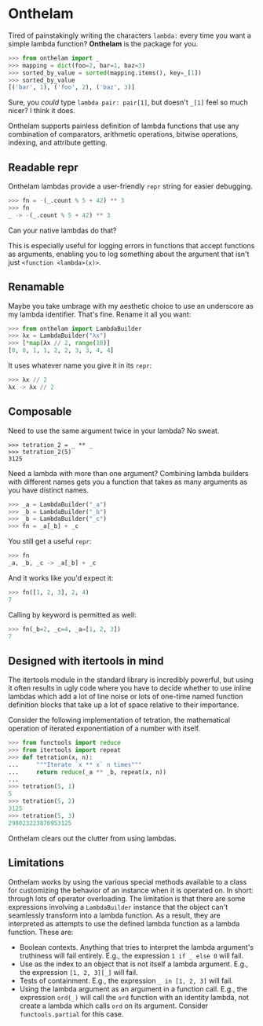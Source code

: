 # Onthelam

Tired of painstakingly writing the characters `lambda:` every time you want a
simple lambda function? **Onthelam** is the package for you.

```python
>>> from onthelam import _
>>> mapping = dict(foo=2, bar=1, baz=3)
>>> sorted_by_value = sorted(mapping.items(), key=_[1])
>>> sorted_by_value
[('bar', 1), ('foo', 2), ('baz', 3)]
```

Sure, you _could_ type `lambda pair: pair[1]`, but doesn't `_[1]` feel so much
nicer? I think it does.

Onthelam supports painless definition of lambda functions that use any
combination of comparators, arithmetic operations, bitwise operations,
indexing, and attribute getting.

## Readable repr

Onthelam lambdas provide a user-friendly `repr` string for easier debugging.

```python
>>> fn = -(_.count % 5 + 42) ** 3
>>> fn
_ -> -(_.count % 5 + 42) ** 3
```

Can your native lambdas do that?

This is especially useful for logging errors in functions that accept functions
as arguments, enabling you to log something about the argument that isn't just
`<function <lambda>(x)>`.

## Renamable

Maybe you take umbrage with my aesthetic choice to use an underscore as my
lambda identifier. That's fine. Rename it all you want:

```python
>>> from onthelam import LambdaBuilder
>>> λx = LambdaBuilder("λx")
>>> [*map(λx // 2, range(10)]
[0, 0, 1, 1, 2, 2, 3, 3, 4, 4]
```

It uses whatever name you give it in its `repr`:

```python
>>> λx // 2
λx -> λx // 2
```

## Composable

Need to use the same argument twice in your lambda? No sweat.

```pyrhon
>>> tetration_2 = _ ** _
>>> tetration_2(5)
3125
```

Need a lambda with more than one argument? Combining lambda builders with
different names gets you a function that takes as many arguments as you have
distinct names.

```python
>>> _a = LambdaBuilder("_a")
>>> _b = LambdaBuilder("_b")
>>> _b = LambdaBuilder("_c")
>>> fn = _a[_b] + _c
```

You still get a useful `repr`:

```python
>>> fn
_a, _b, _c -> _a[_b] + _c
```

And it works like you'd expect it:

```python
>>> fn([1, 2, 3], 2, 4)
7
```

Calling by keyword is permitted as well:

```python
>>> fn(_b=2, _c=4, _a=[1, 2, 3])
7
```

## Designed with itertools in mind

The itertools module in the standard library is incredibly powerful, but using
it often results in ugly code where you have to decide whether to use inline
lambdas which add a lot of line noise or lots of one-time named function
definition blocks that take up a lot of space relative to their importance.

Consider the following implementation of tetration, the mathematical operation
of iterated exponentiation of a number with itself.

```python
>>> from functools import reduce
>>> from itertools import repeat
>>> def tetration(x, n):
...     """Iterate `x ** x` n times"""
...     return reduce(_a ** _b, repeat(x, n))
...
>>> tetration(5, 1)
5
>>> tetration(5, 2)
3125
>>> tetration(5, 3)
298023223876953125
```

Onthelam clears out the clutter from using lambdas.

## Limitations

Onthelam works by using the various special methods available to a class for
customizing the behavior of an instance when it is operated on. In short:
through lots of operator overloading. The limitation is that there are some
expressions involving a `LambdaBuilder` instance that the object can't
seamlessly transform into a lambda function. As a result, they are interpreted
as attempts to use the defined lambda function as a lambda function. These are:

* Boolean contexts. Anything that tries to interpret the lambda argument's
  truthiness will fail entirely. E.g., the expression `1 if _ else 0` will fail.
* Use as the index to an object that is not itself a lambda argument. E.g., the
  expression `[1, 2, 3][_]` will fail.
* Tests of containment. E.g., the expression `_ in [1, 2, 3]` will fail.
* Using the lambda argument as an argument in a function call. E.g., the
  expression `ord(_)` will call the `ord` function with an identity lambda, not
  create a lambda which calls `ord` on its argument. Consider
  `functools.partial` for this case.
